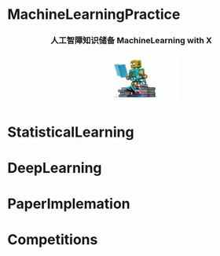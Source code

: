 # MachineLearningPractice
<h3 align="center">人工智障知识储备 MachineLearning with X</h3>
<div align="center">
    <img src="src/ml.jpg" height="100" width="200">
</div>

# StatisticalLearning

# DeepLearning

# PaperImplemation

# Competitions
